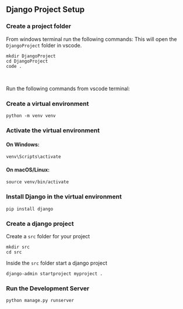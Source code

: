## Django Project Setup

### Create a project folder

From windows terminal run the following commands:
This will open the `DjangoProject` folder in vscode.

```
mkdir DjangoProject
cd DjangoProject
code .
```

<br>

Run the following commands from vscode terminal:

### Create a virtual environment

```
python -m venv venv
```

### Activate the virtual environment

#### On Windows:
```
venv\Scripts\activate
```
#### On macOS/Linux:
```
source venv/bin/activate
```

### Install Django in the virtual environment
```
pip install django
```

### Create a django project

Create a `src` folder for your project

```
mkdir src
cd src
```

Inside the `src` folder start a django project

```
django-admin startproject myproject .
```

### Run the Development Server

```
python manage.py runserver
```
